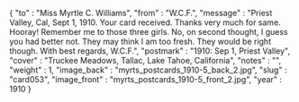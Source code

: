 {
  "to" : "Miss Myrtle C. Williams",
  "from" : "W.C.F.",
  "message" : "Priest Valley, Cal, Sept 1, 1910. Your card received. Thanks very much for same. Hooray! Remember me to those three girls. No, on second thought, I guess you had better not. They may think I am too fresh. They would be right though. With best regards, W.C.F.",
  "postmark" : "1910: Sep 1, Priest Valley",
  "cover" : "Truckee Meadows, Tallac, Lake Tahoe, California",
  "notes" : "",
  "weight" : 1,
  "image_back" : "myrts_postcards_1910-5_back_2.jpg",
  "slug" : "card053",
  "image_front" : "myrts_postcards_1910-5_front_2.jpg",
  "year" : 1910
}

